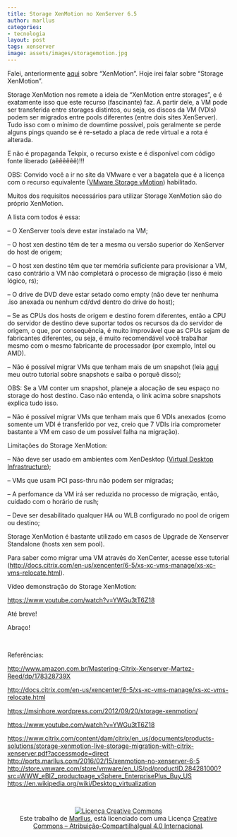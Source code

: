 ```yaml
---
title: Storage XenMotion no XenServer 6.5
author: marllus
categories:
- tecnologia
layout: post
tags: xenserver
image: assets/images/storagemotion.jpg
---
```


Falei, anteriormente <a href="http://ports.marllus.com/2016/02/17/xenmotion-no-xenserver-6-5/" target="_blank">aqui</a> sobre &#8220;XenMotion&#8221;. Hoje irei falar sobre &#8220;Storage XenMotion&#8221;.
  
Storage XenMotion nos remete a ideia de &#8220;XenMotion entre storages&#8221;, e é exatamente isso que este recurso (fascinante) faz. A partir dele, a VM pode ser transferida entre storages distintos, ou seja, os discos da VM (VDIs) podem ser migrados entre pools diferentes (entre dois sites XenServer). Tudo isso com o mínimo de downtime possível, pois geralmente se perde alguns pings quando se é re-setado a placa de rede virtual e a rota é alterada.
  
E não é propaganda Tekpix, o recurso existe e é disponível com código fonte liberado (aêêêêêê)!!!
  
OBS: Convido você a ir no site da VMware e ver a bagatela que é a licença com o recurso equivalente (<a href="http://store.vmware.com/store/vmware/en_US/pd/productID.284281000?src=WWW_eBIZ_productpage_vSphere_EnterprisePlus_Buy_US" target="_blank">VMware Storage vMotion</a>) habilitado.

Muitos dos requisitos necessários para utilizar Storage XenMotion são do próprio XenMotion.
  
A lista com todos é essa:

&#8211; O XenServer tools deve estar instalado na VM;
  
&#8211; O host xen destino têm de ter a mesma ou versão superior do XenServer do host de origem;
  
&#8211; O host xen destino têm que ter memória suficiente para provisionar a VM, caso contrário a VM não completará o processo de migração (isso é meio lógico, rs);
  
&#8211; O drive de DVD deve estar setado como empty (não deve ter nenhuma .iso anexada ou nenhum cd/dvd dentro do drive do host);
  
&#8211; Se as CPUs dos hosts de origem e destino forem diferentes, então a CPU do servidor de destino deve suportar todos os recursos da do servidor de origem, o que, por consequência, é muito improvável que as CPUs sejam de fabricantes diferentes, ou seja, é muito recomendável você trabalhar mesmo com o mesmo fabricante de processador (por exemplo, Intel ou AMD).
  
&#8211; Não é possível migrar VMs que tenham mais de um snapshot (leia <a href="http://ports.marllus.com/2016/02/17/snapshots-no-xenserver-6-5/" target="_blank">aqui</a> meu outro tutorial sobre snapshots e saiba o porquê disso);
  
OBS: Se a VM conter um snapshot, planeje a alocação de seu espaço no storage do host destino. Caso não entenda, o link acima sobre snapshots explica tudo isso.
  
&#8211; Não é possível migrar VMs que tenham mais que 6 VDIs anexados (como somente um VDI é transferido por vez, creio que 7 VDIs iria comprometer bastante a VM em caso de um possível falha na migração).

Limitações do Storage XenMotion:

&#8211; Não deve ser usado em ambientes com XenDesktop (<a href="https://en.wikipedia.org/wiki/Desktop_virtualization" target="_blank">Virtual Desktop Infrastructure</a>);
  
&#8211; VMs que usam PCI pass-thru não podem ser migradas;
  
&#8211; A perfomance da VM irá ser reduzida no processo de migração, então, cuidado com o horário de rush;
  
&#8211; Deve ser desabilitado qualquer HA ou WLB configurado no pool de origem ou destino;

Storage XenMotion é bastante utilizado em casos de Upgrade de Xenserver Standalone (hosts xen sem pool).

Para saber como migrar uma VM através do XenCenter, acesse esse tutorial (<a href="http://docs.citrix.com/en-us/xencenter/6-5/xs-xc-vms-manage/xs-xc-vms-relocate.html" target="_blank">http://docs.citrix.com/en-us/xencenter/6-5/xs-xc-vms-manage/xs-xc-vms-relocate.html</a>).

Vídeo demonstração do Storage XenMotion:
  
https://www.youtube.com/watch?v=YWGu3tT6Z18

Até breve!
  
Abraço!

&nbsp;

Referências:
  
<a href="http://www.amazon.com.br/Mastering-Citrix-Xenserver-Martez-Reed/dp/178328739X" target="_blank">http://www.amazon.com.br/Mastering-Citrix-Xenserver-Martez-Reed/dp/178328739X</a>
  
<a href="http://docs.citrix.com/en-us/xencenter/6-5/xs-xc-vms-manage/xs-xc-vms-relocate.html" target="_blank">http://docs.citrix.com/en-us/xencenter/6-5/xs-xc-vms-manage/xs-xc-vms-relocate.html</a>
  
<a href="http://ports.marllus.com/2016/02/17/xenmotion-no-xenserver-6-5/" target="_blank">https://msinhore.wordpress.com/2012/09/20/storage-xenmotion/</a>
  
<a href="https://www.youtube.com/watch?v=YWGu3tT6Z18" target="_blank">https://www.youtube.com/watch?v=YWGu3tT6Z18</a>
  
<a href="https://www.citrix.com/content/dam/citrix/en_us/documents/products-solutions/storage-xenmotion-live-storage-migration-with-citrix-xenserver.pdf?accessmode=direct" target="_blank">https://www.citrix.com/content/dam/citrix/en_us/documents/products-solutions/storage-xenmotion-live-storage-migration-with-citrix-xenserver.pdf?accessmode=direct<br /> http://ports.marllus.com/2016/02/15/xenmotion-no-xenserver-6-5<br /> http://store.vmware.com/store/vmware/en_US/pd/productID.284281000?src=WWW_eBIZ_productpage_vSphere_EnterprisePlus_Buy_US<br /> https://en.wikipedia.org/wiki/Desktop_virtualization<br /> </a>

&nbsp;

<p style="text-align: center;">
  <a href="http://creativecommons.org/licenses/by-sa/4.0/" rel="license"><img style="border-width: 0;" src="https://i.creativecommons.org/l/by-sa/4.0/88x31.png" alt="Licença Creative Commons" /></a><br /> Este trabalho de <a href="http://ports.marllus.com">Marllus</a>, está licenciado com uma Licença <a href="http://creativecommons.org/licenses/by-sa/4.0/" rel="license">Creative Commons &#8211; Atribuição-CompartilhaIgual 4.0 Internacional</a>.
</p>
